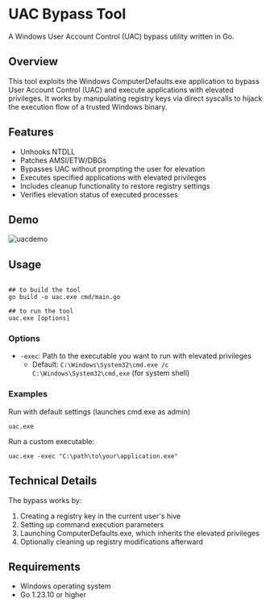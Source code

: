 # UAC Bypass Tool

A Windows User Account Control (UAC) bypass utility written in Go.

## Overview

This tool exploits the Windows ComputerDefaults.exe application to bypass User Account Control (UAC) and execute applications with elevated privileges. It works by manipulating registry keys via direct syscalls to hijack the execution flow of a trusted Windows binary.

## Features
- Unhooks NTDLL
- Patches AMSI/ETW/DBGs 
- Bypasses UAC without prompting the user for elevation
- Executes specified applications with elevated privileges
- Includes cleanup functionality to restore registry settings
- Verifies elevation status of executed processes

## Demo
![uacdemo](https://github.com/user-attachments/assets/d850e832-b5e8-4c50-bc0f-5f900685db19)

## Usage

```

## to build the tool
go build -o uac.exe cmd/main.go

## to run the tool
uac.exe [options]
```

### Options

- `-exec`: Path to the executable you want to run with elevated privileges
  - Default: `C:\Windows\System32\cmd.exe /c C:\Windows\System32\cmd,exe` (for system shell)

### Examples

Run with default settings (launches cmd.exe as admin)
```
uac.exe
```

Run a custom executable:
```
uac.exe -exec "C:\path\to\your\application.exe"
```

## Technical Details

The bypass works by:
1. Creating a registry key in the current user's hive
2. Setting up command execution parameters
3. Launching ComputerDefaults.exe, which inherits the elevated privileges
4. Optionally cleaning up registry modifications afterward

## Requirements

- Windows operating system
- Go 1.23.10 or higher
